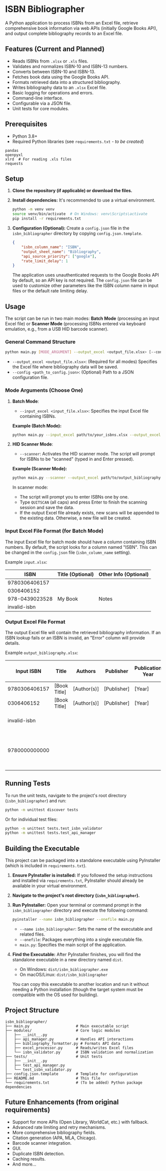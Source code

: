 # ISBN Bibliographer

A Python application to process ISBNs from an Excel file, retrieve comprehensive book information via web APIs (initially Google Books API), and output complete bibliography records to an Excel file.

## Features (Current and Planned)

*   Reads ISBNs from `.xlsx` or `.xls` files.
*   Validates and normalizes ISBN-10 and ISBN-13 numbers.
*   Converts between ISBN-10 and ISBN-13.
*   Fetches book data using the Google Books API.
*   Formats retrieved data into a structured bibliography.
*   Writes bibliography data to an `.xlsx` Excel file.
*   Basic logging for operations and errors.
*   Command-line interface.
*   Configurable via a JSON file.
*   Unit tests for core modules.

## Prerequisites

*   Python 3.8+
*   Required Python libraries (see `requirements.txt` - *to be created*)

```
pandas
openpyxl
xlrd  # For reading .xls files
requests
```

## Setup

1.  **Clone the repository (if applicable) or download the files.**
2.  **Install dependencies:**
    It's recommended to use a virtual environment.
    ```bash
    python -m venv venv
    source venv/bin/activate  # On Windows: venv\Scripts\activate
    pip install -r requirements.txt
    ```

3.  **Configuration (Optional):**
    Create a `config.json` file in the `isbn_bibliographer` directory by copying `config.json.template`.
    ```json
    {
        "isbn_column_name": "ISBN",
        "output_sheet_name": "Bibliography",
        "api_source_priority": ["google"],
        "rate_limit_delay": 1
    }
    ```
    The application uses unauthenticated requests to the Google Books API by default, so an API key is not required. The `config.json` file can be used to customize other parameters like the ISBN column name in input files or the default rate limiting delay.

## Usage

The script can be run in two main modes: **Batch Mode** (processing an input Excel file) or **Scanner Mode** (processing ISBNs entered via keyboard emulation, e.g., from a USB HID barcode scanner).

### General Command Structure

```bash
python main.py [MODE_ARGUMENT] --output_excel <output_file.xlsx> [--config <path_to_config.json>]
```
*   `--output_excel <output_file.xlsx>`: (Required for all modes) Specifies the Excel file where bibliography data will be saved.
*   `--config <path_to_config.json>`: (Optional) Path to a JSON configuration file.

### Mode Arguments (Choose One)

1.  **Batch Mode**:
    *   `--input_excel <input_file.xlsx>`: Specifies the input Excel file containing ISBNs.

    **Example (Batch Mode):**
    ```bash
    python main.py --input_excel path/to/your_isbns.xlsx --output_excel path/to/output_bibliography.xlsx
    ```

2.  **HID Scanner Mode**:
    *   `--scanner`: Activates the HID scanner mode. The script will prompt for ISBNs to be "scanned" (typed in and Enter pressed).

    **Example (Scanner Mode):**
    ```bash
    python main.py --scanner --output_excel path/to/output_bibliography.xlsx
    ```
    In scanner mode:
    *   The script will prompt you to enter ISBNs one by one.
    *   Type `QUITSCAN` (all caps) and press Enter to finish the scanning session and save the data.
    *   If the output Excel file already exists, new scans will be appended to the existing data. Otherwise, a new file will be created.

### Input Excel File Format (for Batch Mode)

The input Excel file for batch mode should have a column containing ISBN numbers. By default, the script looks for a column named "ISBN". This can be changed in the `config.json` file (`isbn_column_name` setting).

Example `input.xlsx`:

| ISBN             | Title (Optional) | Other Info (Optional) |
|------------------|------------------|-----------------------|
| 9780306406157    |                  |                       |
| 0306406152       |                  |                       |
| 978-0439023528   | My Book          | Notes                 |
| invalid-isbn     |                  |                       |

### Output Excel File Format

The output Excel file will contain the retrieved bibliography information. If an ISBN lookup fails or an ISBN is invalid, an "Error" column will provide details.

Example `output_bibliography.xlsx`:

| Input ISBN     | Title                                | Authors      | Publisher     | Publication Year | ISBN-10  | ISBN-13     | Error                         | ... (other fields) |
|----------------|--------------------------------------|--------------|---------------|------------------|----------|-------------|-------------------------------|--------------------|
| 9780306406157  | [Book Title]                         | [Author(s)]  | [Publisher]   | [Year]           | [ISBN10] | 9780306406157 |                               | ...                |
| 0306406152     | [Book Title]                         | [Author(s)]  | [Publisher]   | [Year]           | 0306406152 | [ISBN13]    |                               | ...                |
| invalid-isbn   |                                      |              |               |                  |          |             | Invalid ISBN format           | ...                |
| 9780000000000  |                                      |              |               |                  |          |             | No data found by google API...| ...                |


## Running Tests

To run the unit tests, navigate to the project's root directory (`isbn_bibliographer`) and run:

```bash
python -m unittest discover tests
```
Or for individual test files:
```bash
python -m unittest tests.test_isbn_validator
python -m unittest tests.test_api_manager
```

## Building the Executable

This project can be packaged into a standalone executable using PyInstaller (which is included in `requirements.txt`).

1.  **Ensure PyInstaller is installed:**
    If you followed the setup instructions and installed via `requirements.txt`, PyInstaller should already be available in your virtual environment.

2.  **Navigate to the project's root directory (`isbn_bibliographer`).**

3.  **Run PyInstaller:**
    Open your terminal or command prompt in the `isbn_bibliographer` directory and execute the following command:
    ```bash
    pyinstaller --name isbn_bibliographer --onefile main.py
    ```
    *   `--name isbn_bibliographer`: Sets the name of the executable and related files.
    *   `--onefile`: Packages everything into a single executable file.
    *   `main.py`: Specifies the main script of the application.

4.  **Find the Executable:**
    After PyInstaller finishes, you will find the standalone executable in a new directory named `dist`.
    *   On Windows: `dist/isbn_bibliographer.exe`
    *   On macOS/Linux: `dist/isbn_bibliographer`

    You can copy this executable to another location and run it without needing a Python installation (though the target system must be compatible with the OS used for building).

## Project Structure

```
isbn_bibliographer/
├── main.py                     # Main executable script
├── modules/                    # Core logic modules
│   ├── __init__.py
│   ├── api_manager.py          # Handles API interactions
│   ├── bibliography_formatter.py # Formats API data
│   ├── excel_processor.py      # Reads/writes Excel files
│   └── isbn_validator.py       # ISBN validation and normalization
├── tests/                      # Unit tests
│   ├── __init__.py
│   ├── test_api_manager.py
│   └── test_isbn_validator.py
├── config.json.template        # Template for configuration
├── README.md                   # This file
└── requirements.txt            # (To be added) Python package dependencies
```

## Future Enhancements (from original requirements)

*   Support for more APIs (Open Library, WorldCat, etc.) with fallback.
*   Advanced rate limiting and retry mechanisms.
*   More comprehensive bibliography fields.
*   Citation generation (APA, MLA, Chicago).
*   Barcode scanner integration.
*   GUI.
*   Duplicate ISBN detection.
*   Caching results.
*   And more...
```

